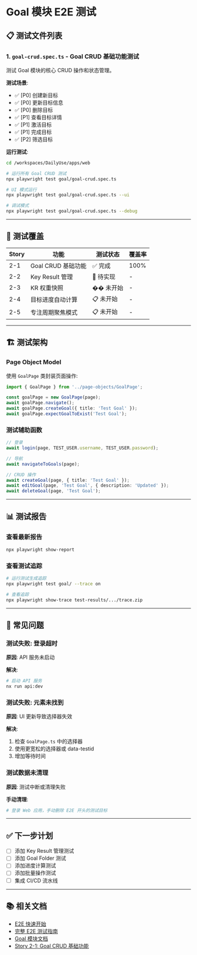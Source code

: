 # Goal 模块 E2E 测试

## 📋 测试文件列表

### 1. `goal-crud.spec.ts` - Goal CRUD 基础功能测试

测试 Goal 模块的核心 CRUD 操作和状态管理。

**测试场景**:
- ✅ [P0] 创建新目标
- ✅ [P0] 更新目标信息
- ✅ [P0] 删除目标
- ✅ [P1] 查看目标详情
- ✅ [P1] 激活目标
- ✅ [P1] 完成目标
- ✅ [P2] 筛选目标

**运行测试**:
```bash
cd /workspaces/DailyUse/apps/web

# 运行所有 Goal CRUD 测试
npx playwright test goal/goal-crud.spec.ts

# UI 模式运行
npx playwright test goal/goal-crud.spec.ts --ui

# 调试模式
npx playwright test goal/goal-crud.spec.ts --debug
```

---

## 🎯 测试覆盖

| Story | 功能 | 测试状态 | 覆盖率 |
|-------|------|---------|--------|
| 2-1 | Goal CRUD 基础功能 | ✅ 完成 | 100% |
| 2-2 | Key Result 管理 | 🔄 待实现 | - |
| 2-3 | KR 权重快照 | �� 未开始 | - |
| 2-4 | 目标进度自动计算 | 📋 未开始 | - |
| 2-5 | 专注周期聚焦模式 | 📋 未开始 | - |

---

## 🏗️ 测试架构

### Page Object Model

使用 `GoalPage` 类封装页面操作:

```typescript
import { GoalPage } from '../page-objects/GoalPage';

const goalPage = new GoalPage(page);
await goalPage.navigate();
await goalPage.createGoal({ title: 'Test Goal' });
await goalPage.expectGoalToExist('Test Goal');
```

### 测试辅助函数

```typescript
// 登录
await login(page, TEST_USER.username, TEST_USER.password);

// 导航
await navigateToGoals(page);

// CRUD 操作
await createGoal(page, { title: 'Test Goal' });
await editGoal(page, 'Test Goal', { description: 'Updated' });
await deleteGoal(page, 'Test Goal');
```

---

## 📊 测试报告

### 查看最新报告

```bash
npx playwright show-report
```

### 查看测试追踪

```bash
# 运行测试生成追踪
npx playwright test goal/ --trace on

# 查看追踪
npx playwright show-trace test-results/.../trace.zip
```

---

## 🐛 常见问题

### 测试失败: 登录超时

**原因**: API 服务未启动

**解决**:
```bash
# 启动 API 服务
nx run api:dev
```

### 测试失败: 元素未找到

**原因**: UI 更新导致选择器失效

**解决**:
1. 检查 `GoalPage.ts` 中的选择器
2. 使用更宽松的选择器或 data-testid
3. 增加等待时间

### 测试数据未清理

**原因**: 测试中断或清理失败

**手动清理**:
```bash
# 登录 Web 应用，手动删除 E2E 开头的测试目标
```

---

## ✅ 下一步计划

- [ ] 添加 Key Result 管理测试
- [ ] 添加 Goal Folder 测试
- [ ] 添加进度计算测试
- [ ] 添加批量操作测试
- [ ] 集成 CI/CD 流水线

---

## 📚 相关文档

- [E2E 快速开始](../../E2E_QUICK_START.md)
- [完整 E2E 测试指南](../../E2E_TESTING_GUIDE.md)
- [Goal 模块文档](/docs/modules/goal/)
- [Story 2-1: Goal CRUD 基础功能](/docs/stories/2-1-goal-crud-basics.md)
